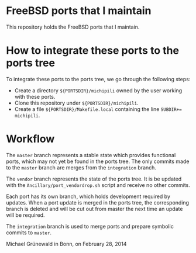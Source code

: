 # FreeBSD ports that I maintain

This repository holds the FreeBSD ports that I maintain.


# How to integrate these ports to the ports tree

To integrate these ports to the ports tree, we go through the
following steps:

- Create a directory `${PORTSDIR}/michipili` owned by the user working
  with these ports.
- Clone this repository under `${PORTSDIR}/michipili`.
- Create a file `${PORTSDIR}/Makefile.local` containing the line
  `SUBDIR+= michipili`.


# Workflow

The `master` branch represents a stable state which provides
functional ports, which may not yet be found in the ports tree.  The
only commits made to the `master` branch are merges from the
`integration` branch.

The `vendor` branch represents the state of the ports tree.  It is be
updated with the `Ancillary/port_vendordrop.sh` script and receive no
other commits.

Each port has its own branch, which holds development required by
updates.  When a port update is merged in the ports tree, the
corresponding branch is deleted and will be cut out from master the
next time an update will be required.

The `integration` branch is used to merge ports and prepare symbolic
commits to `master`.


Michael Grünewald in Bonn, on February 28, 2014
